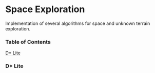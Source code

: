 # Space Exploration
Implementation of several algorithms for space and unknown terrain exploration.

### Table of Contents
[D* Lite](#dlite) 

<a name="dlite"/>

### D* Lite

